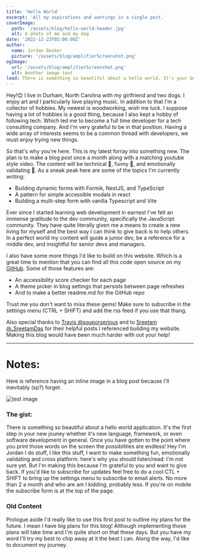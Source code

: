 ```yaml
---
title: 'Hello World'
excerpt: 'All my aspirations and wantings in a single post.'
coverImage:
  path: '/assets/blog/hello-world-header.jpg'
  alt: A photo of me and my dog
date: '2022-12-23T02:00:00Z'
author:
  name: Jordan Booker
  picture: '/assets/blog/amplifierScreenshot.png'
ogImage:
  url: '/assets/blog/amplifierScreenshot.png'
  alt: Another image text
lead: There is something so beautiful about a hello world. It's your beginning. The first step in your new journey. It could be a new language, framework, or... maybe a blog. But once you've gotten to the point where you see those words on the screen the possibilities become endless! So here's mine, I hope you enjoy reading as much as I enjoy dreaming of the possibilities.
---
```


Hey!😊 I live in Durham, North Carolina with my girlfriend and two dogs. I enjoy art and I particularly love playing music. In addition to that I'm a collector of hobbies. My newest is woodworking, wish me luck. I suppose having a lot of hobbies is a good thing, because I also kept a hobby of following tech. Which led me to become a full time developer for a tech consulting company. And I'm very grateful to be in that position. Having a wide array of interests seems to be a common thread with developers, we must enjoy trying new things.


So that's why you're here. This is my latest forray into something new. The plan is to make a blog post once a month along with a matching youtube style video. The content will be technical 🧐, funny 🤞, and emotionally validating 💜. As a sneak peak here are some of the topics I'm currently writing:

- Building dynamic forms with Formik, NextJS, and TypeScript
- A pattern for simple accessible modals in react
- Building a multi-step form with vanilla Typescript and Vite


Ever since I started learning web development in earnest I've felt an immense gratitude to the dev community, specifically the JavaScript community. They have quite literally given me a means to create a new living for myself and the best way I can think to give back is to help others. In a perfect world my content will guide a junior dev, be a reference for a middle dev, and insightful for senior devs and managers.

I also have some more things I'd like to build on this website. Which is a great time to mention that you can find all this code open source on my [GitHub](https://www.github.com/jordattebayo/jordattebayo). Some of those features are:
- An accessibility score checker for each page
- A theme picker in blog settings that persists between page refreshes
- And to make a better readme.md for the GitHub repo


Trust me you don't want to miss these gems! Make sure to subscribe in the settings menu (CTRL + SHIFT) and add the rss feed if you use that thang.

Also special thanks to [Travis @souporserious](https://souporserious.com/build-a-dialog-component-in-react/) and to [Sreetam @_SreetamDas](https://sreetamdas.com/blog/rss-for-nextjs) for their helpful posts I referenced building my website. Making this blog would have been much harder with out your help!

------
# Notes:

Here is reference having an inline image in a blog post because I'll inevitably (sp?) forget.

![test image](/assets/blog/amplifierScreenshot.png)


### The gist:

There is something so beautiful about a hello world application. It's the first step in your new jouney whether it's new language, framework, or even software development in general. Once you have gotten to the point where you print those words on the screen the possibilities are endless! Hey I'm Jordan I do stuff, I like this stuff, 
I want to make something fun, emotionally validating and cross platform. here's why you should listen/read: I'm not sure yet. But I'm making this because I'm grateful to you and want to give back. If you'd like to subscribe for updates feel free to do a cool CTL + SHIFT to bring up the settings menu to subscribe to email alerts. No more than 2 a month and who are am I kidding, probably less. If you're on mobile the subscribe form is at the top of the page. 


### Old Content
Prologue aside I'd really like to use this first post to outline my plans for the future. I mean I have big plans for this blog! Although implementing those plans will take time and I'm quite short on that these days. But you have my word I'll try my best to chip away at it the best I can. Along the way, I'd like to document my journey. 
